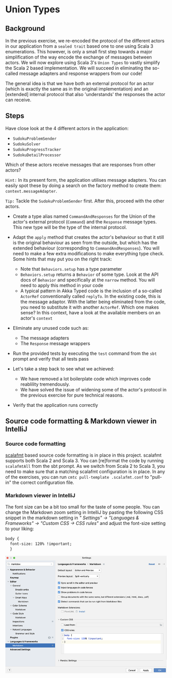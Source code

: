 # Union Types

## Background

In the previous exercise, we re-encoded the protocol of the different actors
in our application from a `sealed trait` based one to one using Scala 3
enumerations. This however, is only a small first step towards a major
simplification of the way encode the exchange of messages between actors.
We will now explore using Scala 3's `Union Types` to vastly simplify the Scala 2
based implementation. We will succeed in eliminating the so-called message
adapters and response wrappers from our code!

The general idea is that we have both an external protocol for an actor (which
is exactly the same as in the original implementation) and an [extended] 
internal protocol that also 'understands' the responses the actor can receive.

## Steps

Have close look at the 4 different actors in the application:

  - `SudokuProblemSender`
  - `SudokuSolver`
  - `SudokuProgressTracker`
  - `SudokuDetailProcessor`

Which of these actors receive messages that are responses from other actors?


`Hint:` In its present form, the application utilises message adapters. You
      can easily spot these by doing a search on the factory method to
      create them: `context.messageAdapter`.

`Tip:`  Tackle the `SudokuProblemSender` first. After this, proceed with
      the other actors.

- Create a type alias named `CommandAndResponses` for the Union of the
  actor's external protocol (`Command`) and the `Response` message types.
  This new type will be the type of the internal protocol.

- Adapt the `apply` method that creates the actor's behaviour so that it
  still is the original behaviour as seen from the outside, but which
  has the extended behaviour (corresponding to `CommandAndResponses`).
  You will need to make a few extra modifications to make everything
  type check. Some hints that may put you on the right track:

  - Note that `Behaviors.setup` has a type parameter
  - `Behaviors.setup` returns a `Behavior` of some type. Look at the
    API docs of `Behavior` and specifically at the `narrow` method.
    You will need to apply this method in your code
  - A typical pattern in Akka Typed code is the inclusion of a so-called
    `ActorRef` conventionally called `replyTo`. In the existing code,
    this is the message adaptor. With the latter being eliminated from
    the code, you need to substitute it with another `ActorRef`. Which
    one makes sense? In this context, have a look at the available
    members on an actor's `context`

- Eliminate any unused code such as:
  - The message adapters
  - The `Response` message wrappers

- Run the provided tests by executing the `test` command from the `sbt` prompt
  and verify that all tests pass

- Let's take a step back to see what we achieved:
  - We have removed a lot boilerplate code which improves code reablility
    tremendously.
  - We have solved the issue of widening some of the actor's protocol
    in the previous exercise for pure technical reasons.

- Verify that the application runs correctly

## Source code formatting & Markdown viewer in IntelliJ

### Source code formatting

[scalafmt](https://github.com/scalameta/scalafmt) based source code formatting is
in place in this project. scalafmt supports both Scala 2 and Scala 3. You can
[re]format the code by running `scalafmtAll` from the sbt prompt. As we switch from
Scala 2 to Scala 3, you need to make sure that a matching scalafmt configuration is
in place. In any of the exercises, you can run `cmtc pull-template .scalafmt.conf`
to "pull-in" the correct configuration file.

### Markdown viewer in IntelliJ

The font size can be a bit too small for the taste of some people. You can change the
Markdown zoom setting in IntelliJ by pasting the following CSS snippet in the
markdown setting in _" Settings" -> "Languages & Frameworks" -> "Custom CSS -> CSS rules"_
and adjust the font-size setting to your liking:

```
body {
  font-size: 120% !important;
  }
```

![IntelliJ Markdown viewer settings](images/Markdown-viewer-IntelliJ.png)
